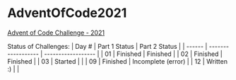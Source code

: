 # AdventOfCode2021
[Advent of Code Challenge - 2021](https://adventofcode.com/2021/)

Status of Challenges:
| Day #  | Part 1 Status      | Part 2 Status      |
| ------ | ------------------ | ------------------ |
| 01     | Finished           | Finished           |
| 02     | Finished           | Finished           |
| 03     | Started            |                    |
| 09     | Finished           | Incomplete (error) |
| 12     | Written :)         |                    |
